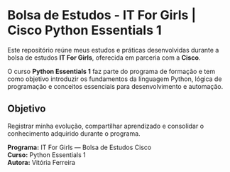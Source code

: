 #  Bolsa de Estudos - IT For Girls | Cisco Python Essentials 1

Este repositório reúne meus estudos e práticas desenvolvidas durante a bolsa de estudos **IT For Girls**, oferecida em parceria com a **Cisco**.  

O curso **Python Essentials 1** faz parte do programa de formação e tem como objetivo introduzir os fundamentos da linguagem Python, lógica de programação e conceitos essenciais para desenvolvimento e automação.

## Objetivo
Registrar minha evolução, compartilhar aprendizado e consolidar o conhecimento adquirido durante o programa.


**Programa:** IT For Girls — Bolsa de Estudos Cisco  
**Curso:** Python Essentials 1  
**Autora:** Vitória Ferreira  
